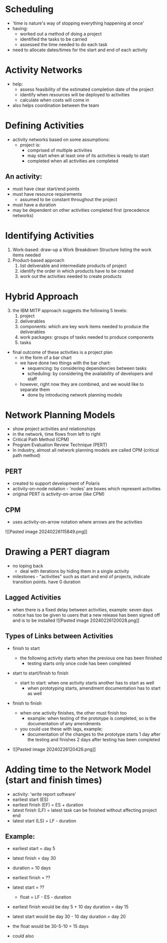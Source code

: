 # Scheduling
- 'time is nature's way of stopping everything happening at once'
- having:
	- worked out a method of doing a project
	- identified the tasks to be carried
	- assessed the time needed to do each task
- need to allocate dates/times for the start and end of each activity

# Activity Networks 
- help:
	- assess feasibility of the estimated completion date of the project
	- identify when resources will be deployed to activities
	- calculate when costs will come in
- also helps coordination between the team 

# Defining Activities 
- activity networks based on some assumptions:
	- project is: 
		- comprised of multiple activities
		- may start when at least one of its activities is ready to start
		- completed when all activities are completed
## An activity:
- must have clear start/end points
- must have resource requirements
	- assumed to be constant throughout the project
- must have a duration
- may be dependent on other activities completed first (precedence networks)


# Identifying Activities 
1. Work-based: draw-up a Work Breakdown Structure listing the work items needed
2. Product-based approach
	1. list deliverable and intermediate products of project
	2. identify the order in which products have to be created
	3. work out the activities needed to create products

# Hybrid Approach 
3. the IBM MITP approach suggests the following 5 levels:
	1. project
	2. deliverables
	3. components: which are key work items needed to produce the deliverables
	4. work packages: groups of tasks needed to produce components
	5. tasks


- final outcome of these activities is a project plan
	- in the form of a bar chart
	- we have done two things with the bar chart:
		- sequencing: by considering dependencies between tasks
		- scheduling: by considering the availability of developers and staff
	- however, right now they are combined, and we would like to separate them
		- done by introducing network planning models

# Network Planning Models
- show project activities and relationships
- in the network, time flows from left to right
- Critical Path Method (CPM)
- Program Evaluation Review Technique (PERT)
- In industry, almost all network planning models are called CPM (critical path method)

## PERT
- created to support development of Polaris
- activity-on-node notation - 'nodes' are boxes which represent activities
- original PERT is activity-on-arrow (like CPM)

## CPM
- uses activity-on-arrow notation where arrows are the activities

![[Pasted image 20240226115849.png]]

# Drawing a PERT diagram 
- no loping back
	- deal with iterations by hiding them in a single activity
- milestones - "activities" such as start and end of projects, indicate transition points. have 0 duration

## Lagged Activities
- when there is a fixed delay between activities, example: seven days notice has too be given to users that a new release has been signed off and is to be installed
![[Pasted image 20240226120028.png]]

## Types of Links between Activities
- finish to start
	- the following activity starts when the previous one has been finished
		- testing starts only once code has been completed

- start to start/finish to finish
	- start to start: when one activity starts another has to start as well
		- when prototyping starts, amendment documentation has to start as well
- finish to finish
	- when one activity finishes, the other must finish too
		- example: when testing of the prototype is completed, so is the documentation of any amendments
	- you could use these with lags, example; 
		- documentation of the changes to the prototype starts 1 day after the testing and finishes 2 days after testing has been completed
- ![[Pasted image 20240226120426.png]]

# Adding time to the Network Model (start and finish times)
- activity: 'write report software'
- earliest start (ES)
- earliest finish (EF) = ES + duration
- latest finish (LF) = latest task can be finished without affecting project end
- latest start (LS) = LF - duration

## Example: 
- earliest start = day 5
- latest finish = day 30
- duration = 10 days

- earliest finish = ??
- latest start = ??
	- float = LF - ES - duration

- earliest finish would be day 5 + 10 day duration = day 15
- latest start would be day 30 - 10 day duration = day 20
- the float would be 30-5-10 = 15 days
- could also 